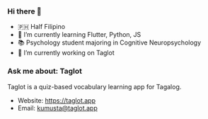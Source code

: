 ### Hi there 👋

- 🇵🇭 Half Filipino
- 🌱 I’m currently learning Flutter, Python, JS
- 📚 Psychology student majoring in Cognitive Neuropsychology
- 🔭 I’m currently working on Taglot

### Ask me about: Taglot

Taglot is a quiz-based vocabulary learning app for Tagalog.

- Website: https://taglot.app
- Email: kumusta@taglot.app
